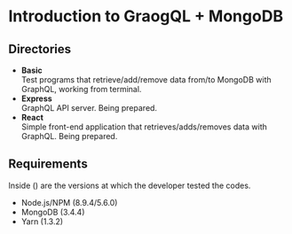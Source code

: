 # Introduction to GraogQL + MongoDB

## Directories
- **Basic**<br>Test programs that retrieve/add/remove data from/to MongoDB with GraphQL, working from terminal.
- **Express**<br>GraphQL API server. Being prepared.
- **React**<br>Simple front-end application that  retrieves/adds/removes data with GraphQL. Being prepared.

## Requirements

Inside () are the versions at which the developer tested the codes.

- Node.js/NPM (8.9.4/5.6.0)
- MongoDB (3.4.4)
- Yarn (1.3.2)